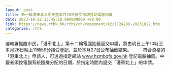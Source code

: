 ```yaml
---
layout: post
title: 新一輪港車北上明天至本月26日接受申請登記電腦抽籤
date: 2023-10-22 13:45:18.000000000 +08:00
link: https://news.rthk.hk/rthk/ch/component/k2/1724289-20231022.htm
categories: rthk
---
```


運輸署提醒市民，「港車北上」第十二輪電腦抽籤遞交申請，將由明日上午10時至本月26日晚上11時59分接受登記，並於本月27日公布抽籤結果。
　　 
符合資格的「港車北上」申請人，可透過指定網站 www.hzmbqfs.gov.hk 登記電腦抽籤。中籤者須按電腦系統隨機分配的日期，於指定時間內遞交「港車北上」的申請。
